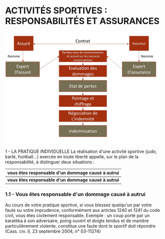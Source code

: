 # ACTIVITÉS SPORTIVES : RESPONSABILITÉS ET ASSURANCES

![schemat-expertise-sinistre.jpg](assets/schemat-expertise-sinistre.jpg)

1 - LA PRATIQUE INDIVIDUELLE La réalisation d'une activité sportive
(judo, karté, football...) exercée en toute liberté appelle, sur le plan
de la responsabilité, à distinguer deux situations :

| **vous êtes responsable d'un dommage causé à autrui** |
|:------------------------------------------------------|
| **vous êtes responsable d'un dommage causé à autrui** |

### 1.1 - Vous êtes responsable d'un dommage causé à autrui

Au cours de votre pratique sportive, si vous blessez quelqu'un par votre
faute ou votre imprudence, conformément aux articles 1240 et 1241 du
code civil, vous êtes civilement responsable. Exemple : un coup porté
par un karatéka à son adversaire, poing ouvert et doigts tendus et de
manière particulièrement violente, constitue une faute dont le sportif
doit répondre (Cass. civ. II, 23 septembre 2004, n° 03-11274)
